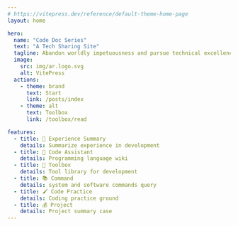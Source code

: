 ```yaml
---
# https://vitepress.dev/reference/default-theme-home-page
layout: home

hero:
  name: "Code Doc Series"
  text: "A Tech Sharing Site"
  tagline: Abandon worldly impetuousness and pursue technical excellence
  image:
    src: img/ar.logo.svg
    alt: VitePress
  actions:
    - theme: brand
      text: Start
      link: /posts/index
    - theme: alt
      text: Toolbox
      link: /toolbox/read

features:
  - title: 📕 Experience Summary
    details: Summarize experience in development
  - title: 📑 Code Assistant
    details: Programming language wiki
  - title: 🔨 Toolbox
    details: Tool library for development
  - title: 📚 Command
    details: system and software commands query
  - title: 🖌 Code Practice
    details: Coding practice ground
  - title: 💰 Project
    details: Project summary case
---
```


